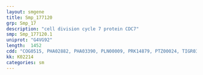 ```yaml
---
layout: smgene
title: Smp_177120
grp: Smp_17
description: "cell division cycle 7 protein CDC7"
smp: Smp_177120.1
uniprot: "G4VG92"
length:  1452
cdd: "COG0515, PHA02882, PHA03390, PLN00009, PRK14879, PTZ00024, TIGR03903, cd14019, cl21453, pfam00069, pfam01633, smart00220"
kk: K02214
categories: sm
---
```

